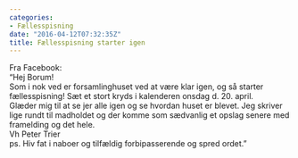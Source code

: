```yaml
---
categories:
- Fællesspisning
date: "2016-04-12T07:32:35Z"
title: Fællesspisning starter igen
---
```


Fra Facebook:  
“Hej Borum!  
Som i nok ved er forsamlinghuset ved at være klar igen, og så starter fællesspisning! Sæt et stort kryds i kalenderen onsdag d. 20. april.  
Glæder mig til at se jer alle igen og se hvordan huset er blevet. Jeg skriver lige rundt til madholdet og der komme som sædvanlig et opslag senere med framelding og det hele.  
Vh Peter Trier  
ps. Hiv fat i naboer og tilfældig forbipasserende og spred ordet.”